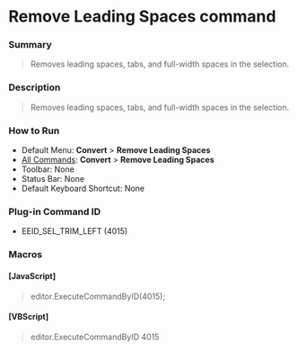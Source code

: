 # Remove Leading Spaces command

### Summary

> Removes leading spaces, tabs, and full-width spaces in the selection.

### Description

> Removes leading spaces, tabs, and full-width spaces in the selection.

### How to Run

- Default Menu: **Convert** \> **Remove Leading Spaces**
- [All Commands](../tools/all_commands): **Convert** \> **Remove Leading Spaces**
- Toolbar: None
- Status Bar: None
- Default Keyboard Shortcut: None

### Plug-in Command ID

- EEID\_SEL\_TRIM\_LEFT (4015)

### Macros

#### \[JavaScript\]

> editor.ExecuteCommandByID(4015);

#### \[VBScript\]

> editor.ExecuteCommandByID 4015
